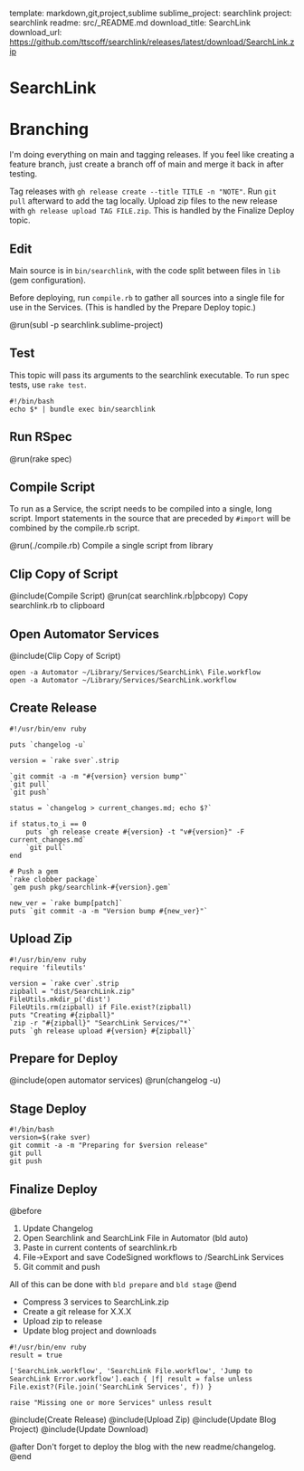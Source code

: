 template: markdown,git,project,sublime
sublime_project: searchlink
project: searchlink
readme: src/_README.md
download_title: SearchLink
download_url: https://github.com/ttscoff/searchlink/releases/latest/download/SearchLink.zip

# SearchLink

# Branching

I'm doing everything on main and tagging releases. If you feel like creating a feature branch, just create a branch off of main and merge it back in after testing.

Tag releases with `gh release create --title TITLE -n "NOTE"`. Run `git pull` afterward to add the tag locally. Upload zip files to the new release with `gh release upload TAG FILE.zip`. This is handled by the Finalize Deploy topic.

## Edit

Main source is in `bin/searchlink`, with the code split between files in `lib` (gem configuration). 

Before deploying, run `compile.rb` to gather all sources into a single file for use in the Services. (This is handled by the Prepare Deploy topic.)

@run(subl -p searchlink.sublime-project)

## Test

This topic will pass its arguments to the searchlink executable. To run spec tests, use `rake test`.

```run
#!/bin/bash
echo $* | bundle exec bin/searchlink
```

## Run RSpec

@run(rake spec)

## Compile Script

To run as a Service, the script needs to be compiled into a single, long script. Import statements in the source that are preceded by `#import` will be combined by the compile.rb script.

@run(./compile.rb) Compile a single script from library

## Clip Copy of Script

@include(Compile Script)
@run(cat searchlink.rb|pbcopy) Copy searchlink.rb to clipboard

## Open Automator Services

@include(Clip Copy of Script)

```run Open the SearchLink services in Automator
open -a Automator ~/Library/Services/SearchLink\ File.workflow
open -a Automator ~/Library/Services/SearchLink.workflow
```

## Create Release

```run Create release with changelog using gh
#!/usr/bin/env ruby

puts `changelog -u`

version = `rake sver`.strip

`git commit -a -m "#{version} version bump"`
`git pull`
`git push`

status = `changelog > current_changes.md; echo $?`

if status.to_i == 0
	puts `gh release create #{version} -t "v#{version}" -F current_changes.md`
	`git pull`
end

# Push a gem
`rake clobber package`
`gem push pkg/searchlink-#{version}.gem`

new_ver = `rake bump[patch]`
puts `git commit -a -m "Version bump #{new_ver}"`
```

## Upload Zip

```run Upload zip of Services
#!/usr/bin/env ruby
require 'fileutils'

version = `rake cver`.strip
zipball = "dist/SearchLink.zip"
FileUtils.mkdir_p('dist')
FileUtils.rm(zipball) if File.exist?(zipball)
puts "Creating #{zipball}"
`zip -r "#{zipball}" "SearchLink Services/"*`
puts `gh release upload #{version} #{zipball}`
```

## Prepare for Deploy

@include(open automator services)
@run(changelog -u)

## Stage Deploy

```run Clean up git
#!/bin/bash
version=$(rake sver)
git commit -a -m "Preparing for $version release"
git pull
git push
```

## Finalize Deploy

@before
1. Update Changelog
1. Open Searchlink and SearchLink File in Automator (bld auto)
2. Paste in current contents of searchlink.rb
3. File->Export and save CodeSigned workflows to /SearchLink Services
4. Git commit and push

All of this can be done with `bld prepare` and `bld stage`
@end

- Compress 3 services to SearchLink.zip
- Create a git release for X.X.X 
- Upload zip to release
- Update blog project and downloads

```run Make sure all 3 services are present
#!/usr/bin/env ruby
result = true

['SearchLink.workflow', 'SearchLink File.workflow', 'Jump to SearchLink Error.workflow'].each { |f| result = false unless File.exist?(File.join('SearchLink Services', f)) }

raise "Missing one or more Services" unless result
```

@include(Create Release)
@include(Upload Zip)
@include(Update Blog Project)
@include(Update Download)

@after
Don't forget to deploy the blog with the new readme/changelog.
@end
